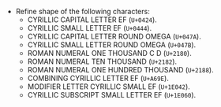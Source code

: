 * Refine shape of the following characters:
  - CYRILLIC CAPITAL LETTER EF (`U+0424`).
  - CYRILLIC SMALL LETTER EF (`U+0444`).
  - CYRILLIC CAPITAL LETTER ROUND OMEGA (`U+047A`).
  - CYRILLIC SMALL LETTER ROUND OMEGA (`U+047B`).
  - ROMAN NUMERAL ONE THOUSAND C D (`U+2180`).
  - ROMAN NUMERAL TEN THOUSAND (`U+2182`).
  - ROMAN NUMERAL ONE HUNDRED THOUSAND (`U+2188`).
  - COMBINING CYRILLIC LETTER EF (`U+A69E`).
  - MODIFIER LETTER CYRILLIC SMALL EF (`U+1E042`).
  - CYRILLIC SUBSCRIPT SMALL LETTER EF (`U+1E060`).

